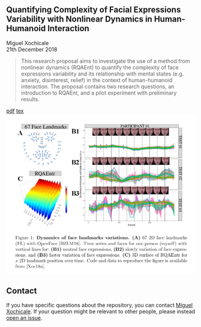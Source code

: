 Quantifying Complexity of Facial Expressions Variability with Nonlinear Dynamics in Human-Humanoid Interaction
---
Miguel Xochicale  
21th December 2018   

> This research proposal aims to investigate the use of a method from nonlinear dynamics 
(RQAEnt) to quantify the complexity of face expressions variability and 
its relationship with mental states (e.g. anxiety, disinterest, relief)
in the context of human-humanoid interaction. 
The proposal contains two research questions,
an introduction to RQAEnt, and a pilot experiment with preliminary results.

[pdf](docs/main.pdf) [tex](docs/main.tex)
![](docs/twitter/figs/twitt.png)



Contact
-------

If you have specific questions about the repository, you can contact
[Miguel Xochicale](mailto:perez.xochicaleATgmail.com?subject="[ofNoDYN]"). 
If your question might be relevant to other people, please instead [open an
issue](https://github.com/mxochicale/complexity-of-facial-expressions/issues).





